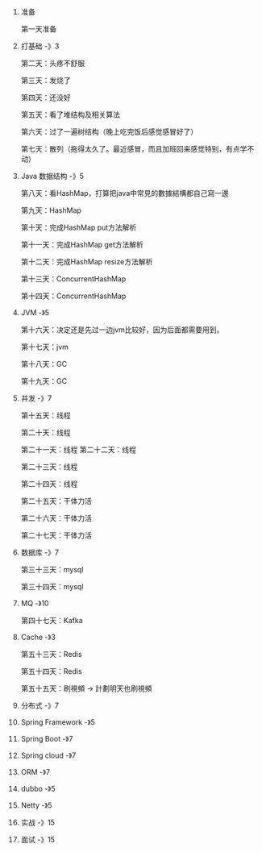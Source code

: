 1. 准备

   第一天准备

2. 打基础							-》3

   第二天：头疼不舒服

   第三天：发烧了

   第四天：还没好

   第五天：看了堆结构及相关算法

   第六天：过了一遍树结构（晚上吃完饭后感觉感冒好了）

   第七天：散列（拖得太久了。最近感冒，而且加班回来感觉特别，有点学不动）

3. Java 数据结构                -》5

   第八天：看HashMap，打算把java中常見的數據結構都自己寫一邊

   第九天：HashMap

   第十天：完成HashMap put方法解析

   第十一天：完成HashMap get方法解析

   第十二天：完成HashMap resize方法解析

   第十三天：ConcurrentHashMap

   第十四天：ConcurrentHashMap

4. JVM                                -》5

   第十六天：决定还是先过一边jvm比较好，因为后面都需要用到。

   第十七天：jvm

   第十八天：GC

   第十九天：GC

5. 并发                                -》7

   第十五天：线程

   第二十天：线程

   第二十一天：线程
   第二十二天：线程
   
   第二十三天：线程
   
   第二十四天：线程
   
   第二十五天：干体力活
   
   第二十六天：干体力活
   
   第二十七天：干体力活
   
6. 数据库                            -》7

   第三十三天：mysql

   第三十四天：mysql

7. MQ                                 -》10

   第四十七天：Kafka

8. Cache                            -》3

   第五十三天：Redis

   第五十四天：Redis

   第五十五天：刷視頻 -> 計劃明天也刷視頻

9. 分布式                           -》7

10. Spring  Framework     -》5

11. Spring Boot                 -》7

12. Spring cloud                -》7

13. ORM                              -》7

14. dubbo                           -》5

15. Netty                             -》5

16. 实战                               -》15

17. 面试                               -》15
